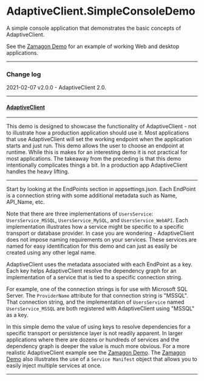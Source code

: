 # AdaptiveClient.SimpleConsoleDemo
A simple console application that demonstrates the basic concepts of AdaptiveClient.

See the [Zamagon Demo](https://github.com/leaderanalytics/AdaptiveClient.EntityFramework.Zamagon) for an example of working Web and desktop applications.

---

### Change log

2021-02-07 v2.0.0 - AdaptiveClient 2.0. 

---

#### [AdaptiveClient](https://github.com/leaderanalytics/AdaptiveClient)

---

This demo is designed to showcase the functionality of AdaptiveClient - not to illustrate how a production application  should use it.  Most applications that use AdaptiveClient will set the working endpoint when the application starts and just run.  This demo allows the user to choose an endpoint at runtime.  While this is makes for an interesting demo it is not practical for most applications.  The takeaway from the preceding is that this demo intentionally complicates things a bit.  In a production app AdaptiveClient handles the heavy lifting.

-----



Start by looking at the EndPoints section in appsettings.json.
Each EndPoint is a connection string with some additional metadata such as Name, API_Name, etc.

Note that there are three implementations of `UsersService`: `UsersService_MSSQL`, `UsersService_MySQL`, and `UsersService_WebAPI`.  Each implementation illustrates how a service might be specific to a specific transport or database provider.  In case you are wondering - AdaptiveClient does not impose naming requirements on your services.  These services are named for easy identification for this demo and can just as easily be created using any other legal name.

AdaptiveClient uses the metadata associated with each EndPoint as a key. Each key helps AdaptiveClient resolve the dependency graph for an implementation of a service that is tied to a specific connection string.  

For example, one of the connection strings is for use with Microsoft SQL Server.  The `ProviderName` attribute for that connection string is "MSSQL".  That connection string, and the implementation of `UsersService` named `UsersService_MSSQL` are both registered with AdaptiveClient using "MSSQL" as a key.


In this simple demo the value of using keys to resolve dependencies for a specific transport or persistence layer is not readily apparent.  In larger applications where there are dozens or hundreds of services and the dependency graph is deeper the value is much more obvious.  For a more realistic AdaptiveClient example see the [Zamagon Demo](https://github.com/leaderanalytics/AdaptiveClient.EntityFramework.Zamagon).  The [Zamagon Demo](https://github.com/leaderanalytics/AdaptiveClient.EntityFramework.Zamagon) also illustrates the use of a `Service Manifest` object that allows you to easily inject multiple services at once.



---


